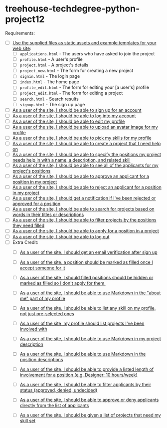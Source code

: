 # treehouse-techdegree-python-project12


Requirements:

- [ ] [Use the supplied files as static assets and example templates for your web site][giss01]:
  - [ ] `applications.html` - The users who have asked to join the project
  - [ ] `profile.html` - A user's profile
  - [ ] `project.html` - A project's details
  - [ ] `project_new.html` - The form for creating a new project
  - [ ] `signin.html` - The login page
  - [ ] `index.html` - The home page
  - [ ] `profile_edit.html` - The form for editing your [a user's] profile
  - [ ] `project_edit.html` - The form for editing a project
  - [ ] `search.html` - Search results
  - [ ] `signup.html` - The sign up page
- [ ] [As a user of the site, I should be able to sign up for an account][giss02]
- [ ] [As a user of the site, I should be able to log into my account][giss03]
- [ ] [As a user of the site, I should be able to edit my profile][giss04]
- [ ] [As a user of the site, I should be able to upload an avatar image for my profile][giss05]
- [ ] [As a user of the site, I should be able to pick my skills for my profile][giss06]
- [ ] [As a user of the site, I should be able to create a project that I need help on][giss07]
- [ ] [As a user of the site, I should be able to specify the positions my project needs help in with a name, a description, and related skill][giss08]
- [ ] [As a user of the site, I should be able to see all of the applicants for my project's positions][giss09]
- [ ] [As a user of the site, I should be able to approve an applicant for a position in my project][giss10]
- [ ] [As a user of the site, I should be able to reject an applicant for a position in my project][giss11]
- [ ] [As a user of the site, I should get a notification if I've been rejected or approved for a position][giss12]
- [ ] [As a user of the site, I should be able to search for projects based on words in their titles or descriptions][giss13]
- [ ] [As a user of the site, I should be able to filter projects by the positions they need filled][giss14]
- [ ] [As a user of the site, I should be able to apply for a position in a project][giss15]
- [ ] [As a user of the site, I should be able to log out][giss16]
- [ ] Extra Credit:
  - [ ] [As a user of the site, I should get an email verification after sign up][giss17]
  - [ ] [As a user of the site, a position should be marked as filled once I accept someone for it][giss18]
  - [ ] [As a user of the site, I should filled positions should be hidden or marked as filled so I don't apply for them.][giss19]
  - [ ] [As a user of the site, I should be able to use Markdown in the "about me" part of my profile][giss20]
  - [ ] [As a user of the site, I should be able to list any skill on my profile, not just pre-selected ones][giss21]
  - [ ] [As a user of the site, my profile should list projects I've been involved with][giss22]
  - [ ] [As a user of the site, I should be able to use Markdown in my project description][giss23]
  - [ ] [As a user of the site, I should be able to use Markdown in the position descriptions][giss24]
  - [ ] [As a user of the site, I should be able to provide a listed length of involvement for a position (e.g. Designer: 10 hours/week)][giss25]
  - [ ] [As a user of the site, I should be able to filter applicants by their status (approved, denied, undecided)][giss26]
  - [ ] [As a user of the site, I should be able to approve or deny applicants directly from the list of applicants][giss27]
  - [ ] [As a user of the site, I should be given a list of projects that need my skill set][giss28]



[giss01]: https://github.com/Crossroadsman/treehouse-techdegree-python-project12/issues/1
[giss02]: https://github.com/Crossroadsman/treehouse-techdegree-python-project12/issues/2
[giss03]: https://github.com/Crossroadsman/treehouse-techdegree-python-project12/issues/3
[giss04]: https://github.com/Crossroadsman/treehouse-techdegree-python-project12/issues/4
[giss05]: https://github.com/Crossroadsman/treehouse-techdegree-python-project12/issues/5
[giss06]: https://github.com/Crossroadsman/treehouse-techdegree-python-project12/issues/6
[giss07]: https://github.com/Crossroadsman/treehouse-techdegree-python-project12/issues/7
[giss08]: https://github.com/Crossroadsman/treehouse-techdegree-python-project12/issues/8
[giss09]: https://github.com/Crossroadsman/treehouse-techdegree-python-project12/issues/9
[giss10]: https://github.com/Crossroadsman/treehouse-techdegree-python-project12/issues/10
[giss11]: https://github.com/Crossroadsman/treehouse-techdegree-python-project12/issues/11
[giss12]: https://github.com/Crossroadsman/treehouse-techdegree-python-project12/issues/12
[giss13]: https://github.com/Crossroadsman/treehouse-techdegree-python-project12/issues/13
[giss14]: https://github.com/Crossroadsman/treehouse-techdegree-python-project12/issues/14
[giss15]: https://github.com/Crossroadsman/treehouse-techdegree-python-project12/issues/15
[giss16]: https://github.com/Crossroadsman/treehouse-techdegree-python-project12/issues/16
[giss17]: https://github.com/Crossroadsman/treehouse-techdegree-python-project12/issues/17
[giss18]: https://github.com/Crossroadsman/treehouse-techdegree-python-project12/issues/18
[giss19]: https://github.com/Crossroadsman/treehouse-techdegree-python-project12/issues/19
[giss20]: https://github.com/Crossroadsman/treehouse-techdegree-python-project12/issues/20
[giss21]: https://github.com/Crossroadsman/treehouse-techdegree-python-project12/issues/21
[giss22]: https://github.com/Crossroadsman/treehouse-techdegree-python-project12/issues/22
[giss23]: https://github.com/Crossroadsman/treehouse-techdegree-python-project12/issues/23
[giss24]: https://github.com/Crossroadsman/treehouse-techdegree-python-project12/issues/24
[giss25]: https://github.com/Crossroadsman/treehouse-techdegree-python-project12/issues/25
[giss26]: https://github.com/Crossroadsman/treehouse-techdegree-python-project12/issues/26
[giss27]: https://github.com/Crossroadsman/treehouse-techdegree-python-project12/issues/27
[giss28]: https://github.com/Crossroadsman/treehouse-techdegree-python-project12/issues/28
